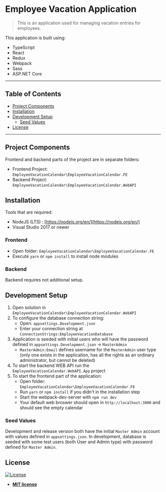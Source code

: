 # Employee Vacation Application

> This is an application used for managing vacation entries for employees.

This application is built using:

* TypeScript
* React
* Redux
* Webpack
* Sass
* ASP.NET Core

---

## Table of Contents

- [Project Components](#project-components)
- [Installation](#installation)
- [Development Setup](#development-setup)
    - [Seed Values](#seed-values)
- [License](#license)

---

## Project Components

Frontend and backend parts of the project are in separate folders:

- Frontend Project: `EmployeeVacationCalendar\EmployeeVacationCalendar.FE`
- Backend Project: `EmployeeVacationCalendar\EmployeeVacationCalendar.WebAPI`

## Installation

Tools that are required:
- NodeJS (LTS) : [https://nodejs.org/en/](https://nodejs.org/en/)
- Visual Studio 2017 or newer

### Frontend

- Open folder: `EmployeeVacationCalendar\EmployeeVacationCalendar.FE`
- Execute `yarn` or `npm install` to install node modules

### Backend

Backend requires not additional setup.

## Development Setup

1. Open solution in `EmployeeVacationCalendar\EmployeeVacationCalendar.WebAPI`
2. To configure the database connection string:
    - Open: `appsettings.Development.json`
    - Enter your connection string at `ConnectionStrings:EmployeeVacationDatabase`
3. Application is seeded with initial users who will have the password defined in  `appsettings.Development.json` -> `MasterAdmin`
    - `MasterAdmin:Email` defines username for the `MasterAdmin` user type (only one exists in the application, has all the rights as an ordinary administrator, but cannot be deleted)
4. To start the backend WEB API run the `EmployeeVacationCalendar.WebAPI.App` project
5. To start the frontend part of the application:
    - Open folder: `EmployeeVacationCalendar\EmployeeVacationCalendar.FE`
    - Run `yarn` or `npm install` if you didn't in the installation step
    - Start the webpack-dev-server with `npm run dev`
    - Your default web broswer should open in `http://localhost:3000` and should see the empty calendar

### Seed Values

Development and release version both have the initial `Master Admin` account with values defined in `appsettings.json`. In development, database is seeded with some test users (both User and Admin type) with password defined for `Master Admin`.

## License

[![License](http://img.shields.io/:license-mit-blue.svg?style=flat-square)](http://badges.mit-license.org)

- **[MIT license](http://opensource.org/licenses/mit-license.php)**
